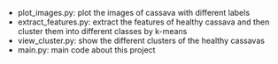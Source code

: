 * plot_images.py: plot the images of cassava with different labels
* extract_features.py: extract the features of healthy cassava and then cluster them into different classes by k-means
* view_cluster.py: show the different clusters of the healthy cassavas
* main.py: main code about this project

